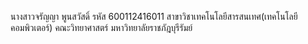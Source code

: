 นางสาวจรัญญา พูนสวัสดิ์
รหัส 600112416011
สาขาวิชาเทคโนโลยีสารสนเทศ(เทคโนโลยีคอมพิวเตอร์)
คณะวิทยาศาสตร์
มหาวิทยาลัยราชภัฎบุรีรัมย์